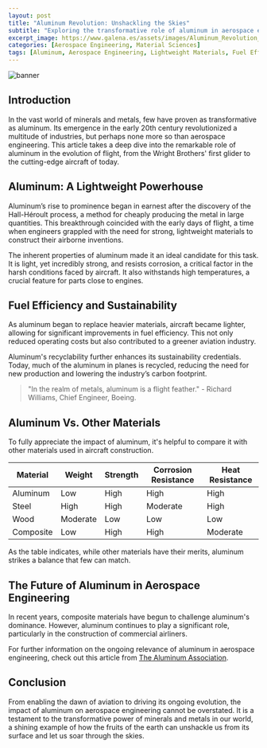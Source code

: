 ```yaml
---
layout: post
title: "Aluminum Revolution: Unshackling the Skies"
subtitle: "Exploring the transformative role of aluminum in aerospace engineering."
excerpt_image: https://www.galena.es/assets/images/Aluminum_Revolution_in_Flight.png
categories: [Aerospace Engineering, Material Sciences]
tags: [Aluminum, Aerospace Engineering, Lightweight Materials, Fuel Efficiency]
---
```


![banner](https://www.galena.es/assets/images/Aluminum_Revolution_in_Flight.png "A sleek modern airplane soaring through a clear blue sky, symbolizing the revolutionary impact of aluminum in aerospace engineering, showcasing its strength, lightweight properties, and fuel efficiency.")

## Introduction

In the vast world of minerals and metals, few have proven as transformative as aluminum. Its emergence in the early 20th century revolutionized a multitude of industries, but perhaps none more so than aerospace engineering. This article takes a deep dive into the remarkable role of aluminum in the evolution of flight, from the Wright Brothers' first glider to the cutting-edge aircraft of today.

## Aluminum: A Lightweight Powerhouse

Aluminum’s rise to prominence began in earnest after the discovery of the Hall-Héroult process, a method for cheaply producing the metal in large quantities. This breakthrough coincided with the early days of flight, a time when engineers grappled with the need for strong, lightweight materials to construct their airborne inventions.

The inherent properties of aluminum made it an ideal candidate for this task. It is light, yet incredibly strong, and resists corrosion, a critical factor in the harsh conditions faced by aircraft. It also withstands high temperatures, a crucial feature for parts close to engines.

## Fuel Efficiency and Sustainability

As aluminum began to replace heavier materials, aircraft became lighter, allowing for significant improvements in fuel efficiency. This not only reduced operating costs but also contributed to a greener aviation industry.

Aluminum's recyclability further enhances its sustainability credentials. Today, much of the aluminum in planes is recycled, reducing the need for new production and lowering the industry’s carbon footprint.

> "In the realm of metals, aluminum is a flight feather." - Richard Williams, Chief Engineer, Boeing.

## Aluminum Vs. Other Materials

To fully appreciate the impact of aluminum, it's helpful to compare it with other materials used in aircraft construction.

| Material | Weight | Strength | Corrosion Resistance | Heat Resistance |
|----------|--------|----------|----------------------|-----------------|
| Aluminum | Low    | High     | High                 | High            |
| Steel    | High   | High     | Moderate             | High            |
| Wood     | Moderate | Low     | Low                  | Low             |
| Composite | Low    | High     | High                 | Moderate        |

As the table indicates, while other materials have their merits, aluminum strikes a balance that few can match.

## The Future of Aluminum in Aerospace Engineering

In recent years, composite materials have begun to challenge aluminum's dominance. However, aluminum continues to play a significant role, particularly in the construction of commercial airliners.

For further information on the ongoing relevance of aluminum in aerospace engineering, check out this article from [The Aluminum Association](https://www.aluminum.org/aluminum-advantage/aviation).

## Conclusion

From enabling the dawn of aviation to driving its ongoing evolution, the impact of aluminum on aerospace engineering cannot be overstated. It is a testament to the transformative power of minerals and metals in our world, a shining example of how the fruits of the earth can unshackle us from its surface and let us soar through the skies.